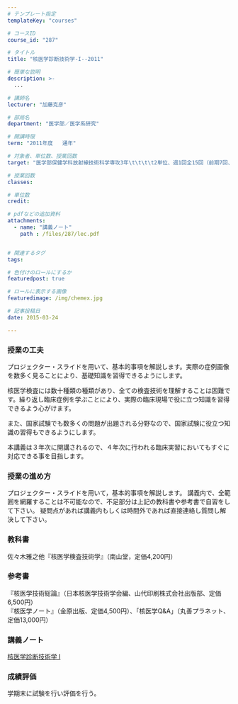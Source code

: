 ```yaml
---
# テンプレート指定
templateKey: "courses"

# コースID
course_id: "287"

# タイトル
title: "核医学診断技術学-I--2011"

# 簡単な説明
description: >-
  ...

# 講師名
lecturer: "加藤克彦"

# 部局名
department: "医学部／医学系研究"

# 開講時限
term: "2011年度	通年"

# 対象者、単位数、授業回数
target: "医学部保健学科放射線技術科学専攻3年\t\t\t\t2単位、週1回全15回（前期7回、後期8回）"

# 授業回数
classes: 

# 単位数
credit: 

# pdfなどの追加資料
attachments: 
  - name: "講義ノート" 
    path : /files/287/lec.pdf


# 関連するタグ
tags:

# 色付けのロールにするか
featuredpost: true

# ロールに表示する画像
featuredimage: /img/chemex.jpg

# 記事投稿日
date: 2015-03-24

---
```


### 授業の工夫

プロジェクター・スライドを用いて、基本的事項を解説します。実際の症例画像を数多く見ることにより、基礎知識を習得できるようにします。 

核医学検査には数十種類の種類があり、全ての検査技術を理解することは困難です。繰り返し臨床症例を学ぶことにより、実際の臨床現場で役に立つ知識を習得できるよう心がけます。 

また、国家試験でも数多くの問題が出題される分野なので、国家試験に役立つ知識の習得もできるようにします。 

本講義は３年次に開講されるので、４年次に行われる臨床実習においてもすぐに対応できる事を目指します。

### 授業の進め方

プロジェクター・スライドを用いて，基本的事項を解説します。 講義内で、全範囲を網羅することは不可能なので、不足部分は上記の教科書や参考書で自習をして下さい。 疑問点があれば講義内もしくは時間外であれば直接連絡し質問し解決して下さい。 

### 教科書

佐々木雅之他『核医学検査技術学』（南山堂，定価4,200円） 

### 参考書

『核医学技術総論』（日本核医学技術学会編、山代印刷株式会社出版部、定価6,500円）  
『核医学ノート』（金原出版、定価4,500円）、「核医学Q&A」（丸善プラネット、定価13,000円）

### 講義ノート


[核医学診断技術学 I ](/files/287/lec.pdf) 

### 成績評価

学期末に試験を行い評価を行う。
